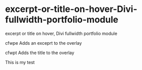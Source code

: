 # excerpt-or-title-on-hover-Divi-fullwidth-portfolio-module
excerpt or title on hover, Divi fullwidth portfolio module


cfwpe Adds an exceprt to the overlay 

cfwpt Adds the title to the overlay



This is my test